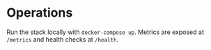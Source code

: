 # Operations

Run the stack locally with `docker-compose up`. Metrics are exposed at `/metrics` and health checks at `/health`.
